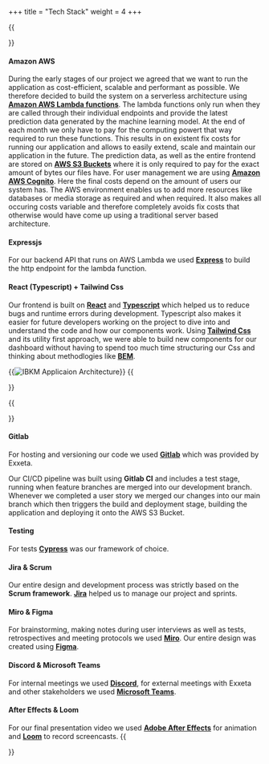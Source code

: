 +++
title = "Tech Stack"
weight = 4
+++

{{<section title="Tech Stack">}}

#### Amazon AWS
During the early stages of our project we agreed that we want to run the application as cost-efficient, scalable and performant as possible. We therefore decided to build the system on a serverless architecture
using **[Amazon AWS Lambda functions](https://aws.amazon.com/de/lambda/)**. The lambda functions only run when they are called through their individual endpoints and provide the latest prediction data generated by the machine learning model.
At the end of each month we only have to pay for the computing powert that way required to run these functions. This results in on existent fix costs for running our application and allows to easily extend, scale and maintain our application in the future.
The prediction data, as well as the entire frontend are stored on **[AWS S3 Buckets](https://aws.amazon.com/de/s3/)** where it is only required to pay for the exact amount of bytes our files have.
For user management we are using **[Amazon AWS Cognito](https://aws.amazon.com/de/cognito/)**. Here the final costs depend on the amount of users our system has.
The AWS environment enables us to add more resources like databases or media storage as required and when required. It also makes all occuring costs variable and therefore completely avoids fix costs that otherwise would have come up using a traditional server based architecture.

#### Expressjs
For our backend API that runs on AWS Lambda we used **[Express](https://expressjs.com/de/)** to build the http endpoint for the lambda function.

#### React (Typescript) + Tailwind Css
Our frontend is built on **[React](https://reactjs.org/)** and **[Typescript](https://www.typescriptlang.org/)** which helped us to reduce bugs and runtime errors during development.
Typescript also makes it easier for future developers working on the project to dive into and understand the code and how our components work.
Using **[Tailwind Css](https://tailwindcss.com/)** and its utility first approach, we were able to build new components for our dashboard without having to spend too much time structuring our Css and thinking about methodlogies like **[BEM](http://getbem.com/introduction/)**.

{{<image src="Architektur-Grafik.png" alt="IBKM Applicaion Architecture" caption="Application Architecture">}}
{{</section>}}

{{<section title="Other Tools">}}
#### Gitlab
For hosting and versioning our code we used **[Gitlab](https://www.about.gitlab.com/)** which was provided by Exxeta.

Our CI/CD pipeline was built using **Gitlab CI** and includes a test stage, running when feature branches are merged into our development branch.
Whenever we completed a user story we merged our changes into our main branch which then triggers the build and deployment stage, building the application and deploying it onto the AWS S3 Bucket.

#### Testing
For tests **[Cypress](https://www.cypress.io/)** was our framework of choice.

#### Jira & Scrum
Our entire design and development process was strictly based on the **Scrum framework**. **[Jira](https://www.atlassian.com/de/software/jira)** helped us to manage our project and sprints.

#### Miro & Figma
For brainstorming, making notes during user interviews as well as tests, retrospectives and meeting protocols we used **[Miro](https://www.miro.com)**.
Our entire design was created using **[Figma](https://www.figma.com)**.

#### Discord & Microsoft Teams
For internal meetings we used **[Discord](https://www.discord.com)**, for external meetings with Exxeta and other stakeholders we used **[Microsoft Teams](https://www.microsoft.com/de-de/microsoft-teams/group-chat-software)**.

#### After Effects & Loom
For our final presentation video we used **[Adobe After Effects](https://www.adobe.com/de/products/aftereffects.html)** for animation and **[Loom](https://www.loom.com)** to record screencasts.
{{</section>}}

